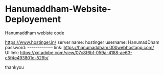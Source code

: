 # Hanumaddham-Website-Deployement
Hanumaddham webiste code

https://www.hostinger.in/
server name: hostinger
username: HanumadDham
password:  -------------
link: https://hanumaddham.000webhostapp.com/
UI link: https://xd.adobe.com/view/07c8f6bf-059a-4188-ae63-c5f4e493801d-529b/

thankyou
